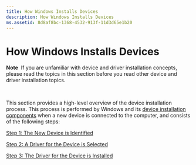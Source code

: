 ```yaml
---
title: How Windows Installs Devices
description: How Windows Installs Devices
ms.assetid: 8d8af8bc-1368-4532-913f-11d3d65e1b20
---
```


# How Windows Installs Devices


**Note**  If you are unfamiliar with device and driver installation concepts, please read the topics in this section before you read other device and driver installation topics.

 

This section provides a high-level overview of the device installation process. This process is performed by Windows and its [device installation components](https://msdn.microsoft.com/library/windows/hardware/ff541277) when a new device is connected to the computer, and consists of the following steps:

[Step 1: The New Device is Identified](step-1--the-new-device-is-identified.md)

[Step 2: A Driver for the Device is Selected](step-2--a-driver-for-the-device-is-selected.md)

[Step 3: The Driver for the Device is Installed](step-3--the-driver-for-the-device-is-installed.md)

 

 





